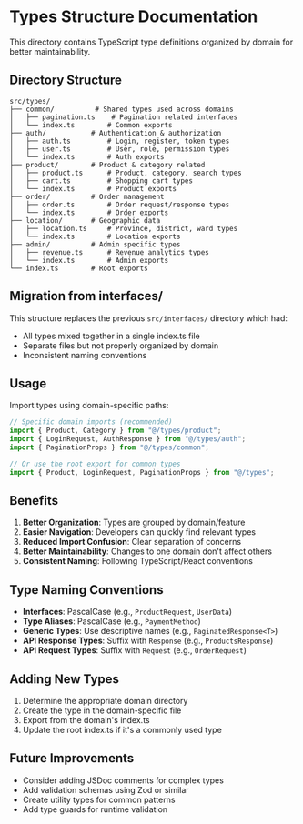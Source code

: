 # Types Structure Documentation

This directory contains TypeScript type definitions organized by domain for better maintainability.

## Directory Structure

```
src/types/
├── common/          # Shared types used across domains
│   ├── pagination.ts    # Pagination related interfaces
│   └── index.ts        # Common exports
├── auth/           # Authentication & authorization
│   ├── auth.ts         # Login, register, token types
│   ├── user.ts         # User, role, permission types
│   └── index.ts        # Auth exports
├── product/        # Product & category related
│   ├── product.ts      # Product, category, search types
│   ├── cart.ts         # Shopping cart types
│   └── index.ts        # Product exports
├── order/          # Order management
│   ├── order.ts        # Order request/response types
│   └── index.ts        # Order exports
├── location/       # Geographic data
│   ├── location.ts     # Province, district, ward types
│   └── index.ts        # Location exports
├── admin/          # Admin specific types
│   ├── revenue.ts      # Revenue analytics types
│   └── index.ts        # Admin exports
└── index.ts        # Root exports
```

## Migration from interfaces/

This structure replaces the previous `src/interfaces/` directory which had:

- All types mixed together in a single index.ts file
- Separate files but not properly organized by domain
- Inconsistent naming conventions

## Usage

Import types using domain-specific paths:

```typescript
// Specific domain imports (recommended)
import { Product, Category } from "@/types/product";
import { LoginRequest, AuthResponse } from "@/types/auth";
import { PaginationProps } from "@/types/common";

// Or use the root export for common types
import { Product, LoginRequest, PaginationProps } from "@/types";
```

## Benefits

1. **Better Organization**: Types are grouped by domain/feature
2. **Easier Navigation**: Developers can quickly find relevant types
3. **Reduced Import Confusion**: Clear separation of concerns
4. **Better Maintainability**: Changes to one domain don't affect others
5. **Consistent Naming**: Following TypeScript/React conventions

## Type Naming Conventions

- **Interfaces**: PascalCase (e.g., `ProductRequest`, `UserData`)
- **Type Aliases**: PascalCase (e.g., `PaymentMethod`)
- **Generic Types**: Use descriptive names (e.g., `PaginatedResponse<T>`)
- **API Response Types**: Suffix with `Response` (e.g., `ProductsResponse`)
- **API Request Types**: Suffix with `Request` (e.g., `OrderRequest`)

## Adding New Types

1. Determine the appropriate domain directory
2. Create the type in the domain-specific file
3. Export from the domain's index.ts
4. Update the root index.ts if it's a commonly used type

## Future Improvements

- Consider adding JSDoc comments for complex types
- Add validation schemas using Zod or similar
- Create utility types for common patterns
- Add type guards for runtime validation
